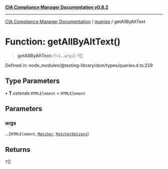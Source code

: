 [**CIA Compliance Manager Documentation v0.8.2**](../../../README.md)

***

[CIA Compliance Manager Documentation](../../../globals.md) / [queries](../README.md) / getAllByAltText

# Function: getAllByAltText()

> **getAllByAltText**\<`T`\>(...`args`): `T`[]

Defined in: node\_modules/@testing-library/dom/types/queries.d.ts:229

## Type Parameters

• **T** *extends* `HTMLElement` = `HTMLElement`

## Parameters

### args

...\[`HTMLElement`, [`Matcher`](../../../type-aliases/Matcher.md), [`MatcherOptions`](../../../interfaces/MatcherOptions.md)\]

## Returns

`T`[]
